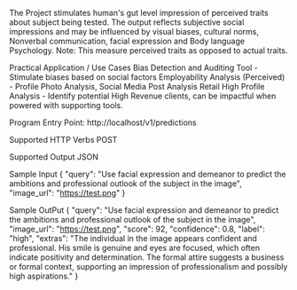 The Project stimulates human's gut level impression of perceived traits about subject being tested.
The output reflects subjective social impressions and may be influenced by visual biases, cultural norms, Nonverbal communication, facial expression and Body language Psychology.
Note: This measure perceived traits as opposed to actual traits.

Practical Application / Use Cases
Bias Detection and Auditing Tool - Stimulate biases based on social factors
Employability Analysis (Perceived) - Profile Photo Analysis, Social Media Post Analysis
Retail High Profile Analysis - Identify potential High Revenue clients, can be impactful when powered with supporting tools.

Program Entry Point:
http://localhost/v1/predictions

Supported HTTP Verbs
POST

Supported Output
JSON



Sample Input
{
    "query": "Use facial expression and demeanor to predict the ambitions and professional outlook of the subject in the image",
    "image_url": "https://test.png"
}


Sample OutPut
{
    "query": "Use facial expression and demeanor to predict the ambitions and professional outlook of the subject in the image",
    "image_url": "https://test.png",
    "score": 92,
    "confidence": 0.8,
    "label": "high",
    "extras": "The individual in the image appears confident and professional. His smile is genuine and eyes are focused, which often indicate positivity and determination. The formal attire suggests a business or formal context, supporting an impression of professionalism and possibly high aspirations."
}
